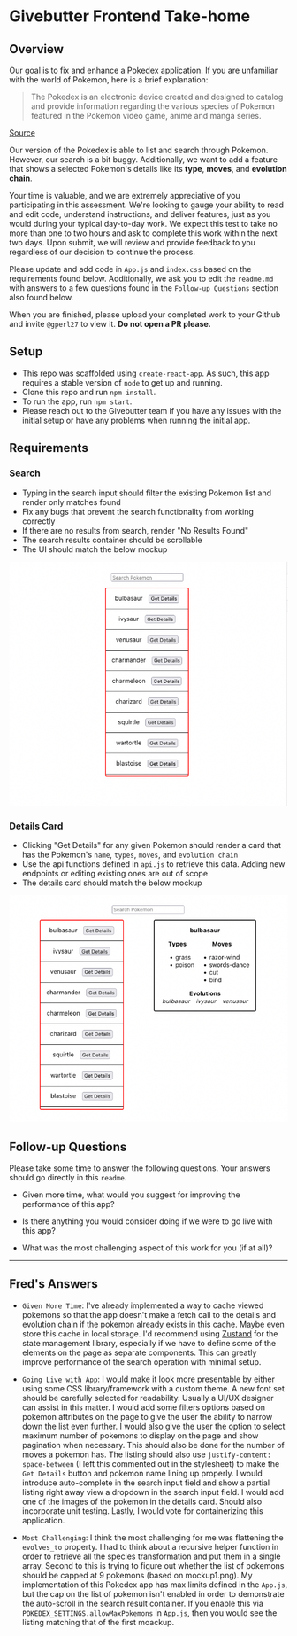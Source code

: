 # Givebutter Frontend Take-home

## Overview

Our goal is to fix and enhance a Pokedex application. If you are unfamiliar with the world of Pokemon, here is a brief explanation:

> The Pokedex is an electronic device created and designed to catalog and provide information regarding the various species of Pokemon featured in the Pokemon video game, anime and manga series.
 
[Source](https://pokemon.fandom.com/wiki/Pokedex)
 
Our version of the Pokedex is able to list and search through Pokemon. However, our search is a bit buggy. Additionally, we want to add a feature that shows a selected Pokemon's details like its **type**, **moves**, and **evolution chain**.

Your time is valuable, and we are extremely appreciative of you participating in this assessment. We're looking to gauge your ability to read and edit code, understand instructions, and deliver features, just as you would during your typical day-to-day work. We expect this test to take no more than one to two hours and ask to complete this work within the next two days. Upon submit, we will review and provide feedback to you regardless of our decision to continue the process.

Please update and add code in `App.js` and `index.css` based on the requirements found below. Additionally, we ask you to edit the `readme.md` with answers to a few questions found in the `Follow-up Questions` section also found below.

When you are finished, please upload your completed work to your Github and invite `@gperl27` to view it. **Do not open a PR please.**

## Setup

- This repo was scaffolded using `create-react-app`. As such, this app requires a stable version of `node` to get up and running.
- Clone this repo and run `npm install`.
- To run the app, run `npm start`.
- Please reach out to the Givebutter team if you have any issues with the initial setup or have any problems when running the initial app.

## Requirements

### Search
- Typing in the search input should filter the existing Pokemon list and render only matches found
- Fix any bugs that prevent the search functionality from working correctly
- If there are no results from search, render "No Results Found"
- The search results container should be scrollable
- The UI should match the below mockup

![](mockup0.png)

### Details Card
     
- Clicking "Get Details" for any given Pokemon should render a card that has the Pokemon's `name`, `types`, `moves`, and `evolution chain`
- Use the api functions defined in `api.js` to retrieve this data. Adding new endpoints or editing existing ones are out of scope
- The details card should match the below mockup

![](mockup1.png)

## Follow-up Questions

Please take some time to answer the following questions. Your answers should go directly in this `readme`.

- Given more time, what would you suggest for improving the performance of this app?

- Is there anything you would consider doing if we were to go live with this app?

- What was the most challenging aspect of this work for you (if at all)?

---
## Fred's Answers 

- `Given More Time`: I've already implemented a way to cache viewed pokemons so that the app doesn't make a fetch call to the details and evolution chain if the pokemon already exists in this cache.  Maybe even store this cache in local storage.  I'd recommend using [Zustand](https://zustand-demo.pmnd.rs/) for the state management library, especially if we have to define some of the elements on the page as separate components.  This can greatly improve performance of the search operation with minimal setup.  

- `Going Live with App`: I would make it look more presentable by either using some CSS library/framework with a custom theme.  A new font set should be carefully selected for readability.  Usually a UI/UX designer can assist in this matter.  I would add some filters options based on pokemon attributes on the page to give the user the ability to narrow down the list even further.  I would also give the user the option to select maximum number of pokemons to display on the page and show pagination when necessary.  This should also be done for the number of moves a pokemon has.  The listing should also use `justify-content: space-between` (I left this commented out in the stylesheet) to make the `Get Details` button and pokemon name lining up properly.  I would introduce auto-complete in the search input field and show a partial listing right away view a dropdown in the search input field.  I would add one of the images of the pokemon in the details card.  Should also incorporate unit testing.  Lastly, I would vote for containerizing this application.

- `Most Challenging`:  I think the most challenging for me was flattening the `evolves_to` property.  I had to think about a recursive helper function in order to retrieve all the species transformation and put them in a single array.  Second to this is trying to figure out whether the list of pokemons should be capped at 9 pokemons (based on mockup1.png).  My implementation of this Pokedex app has max limits defined in the `App.js`, but the cap on the list of pokemon isn't enabled in order to demonstrate the auto-scroll in the search result container.  If you enable this via `POKEDEX_SETTINGS.allowMaxPokemons` in `App.js`, then you would see the listing matching that of the first moackup.